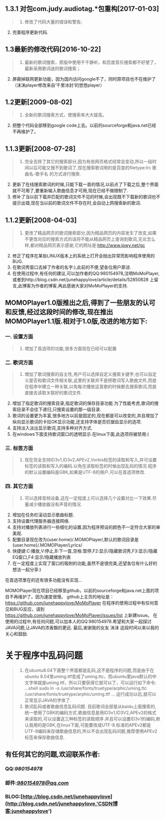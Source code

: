 ## 1.3.1 对包com.judy.audiotag.*包重构[2017-01-03]
>1. 修改了代码大量的错误和警告;
2. 完善程序更新代码.
## 1.3最新的修改代码[2016-10-22]
>1. 最新的歌词搜索，原版中使用千千静听，和百度音乐搜索都不好使了，最新采用歌词迷的歌词搜索；
2. 屏蔽掉联网更新功能，因为国内访问google不了，同时原项目也不在维护了（沫沫player修改来自‘千里冰封’的悠悠player）
 
## 1.2更新[2009-08-02]

>1. 全新的歌词搜索方式，使搜索率大大提高。
2. 把整个代码全部移到google code上去。以前的sourceforge和java.net已经不再维护了。

## 1.1.3更新[2008-07-28]

>1. 完全去除了其它的搜索部分,因为有些网页格式经常会变动,所以一段时间以后可能又搜不到歌词了,现在搜索歌词用的是百度的filetype:lrc 歌曲名-歌手名 的方式进行搜索.
2. 更新了在线搜索歌词的时候,只能下载一首的情况,以前点了下载之后,整个界面就不可用了,要重新输入歌曲信息才可用,现在已经不做限制了.
3. 修补了当以前下载并匹配的歌词文件不见的时候,会出现既不下载新的歌词也不提示出错,现在当以前的歌词文件不存在时,会自动上网搜索新的歌词.

## 1.1.2更新[2008-04-03]

>1. 更改了精品网页的歌词搜索部分,因为精品网页的内容发生了改变,如果不更改对应的搜索方式的话将不能从精品网页上查询到歌词,无论怎么样,都对精品网页表示感谢,它的网址是:http://www.jpwy.net/gc
2. 修正了程序在某些LINUX版本上的系统上打开会抛出异常而影响程序使用的BUG.
3. 在歌词秀窗口去掉了作者的名字:),此前的不便,望各位用户原谅.
4. 在使用过程中,有任何的建议,可以加作者的QQ:980154978,注明MoMoPlayer,或者到http://blog.csdn.net/junehappylove/article/details/52850828 上留言,此博客为作者的博客,再此感谢大家对MoMoPlayer的支持.

## MOMOPlayer1.0版推出之后,得到了一些朋友的认可和反馈,经过这段时间的修改,现在推出MOMOPlayer1.1版.相对于1.0版,改进的地方如下:

### 一. 设置方面
>1. 增加了首选项的功能,很多方面现在已经可以配置

### 二. 歌词方面
>1. 增加了歌词搜索的自主性,用户可以选择自定义搜索关键字,也可以自定义是否和歌词文件相关联,这里的关联并不是把歌词写入歌曲文件,而是在程序中建立一种关联,以免每次播放这首歌的时候都去搜索歌词,而是直接去读取关联好的歌词文件.
2. 增加了指定歌词的搜索目录,指定歌词的保存目录功能.为了性能考虑,歌词的搜索目录不会往下递归,只搜索设置的那一级目录.
3. 歌词的设置更为丰富,很多地方以前是固定的,现在都是可以改变的,并且增加了纵向显示歌词的卡拉OK显示功能,还支持字体是否抗锯齿显示的选项.
4. 支持淡入淡出显示歌词,支持多种对齐方式.
5. 在windows下面支持歌词窗口的透明显示.在linux下面,此选项将被禁用:(

### 三. 标签方面
>1. 现在完全支持ID3v1,ID3v2,APEv2,Vorbis标签的读取和写入,并可设置标签的读取和写入的编码.以免在读取标签的时候出现乱码的情况.程序的默认设置编码是GBK,如果是UTF-8的用户,可以在首选项修改.

### 四. 其它方面
>1. 可以选择音频设备,这在一定程度上可以选择几个设置对比一下效果.尽量减少播放器没有声音的情况.
2. 增加在任务栏滚动显示歌曲标题.
3. 支持设置代理服务器连接网络.
4. 支持对播放列表进行一些细化的设置,因为程序预设的颜色不一定符合大家的审美观.
5. 配置目录现在改为{user.home}/.MOMOPlayer/,默认的歌词目录是{user.home}/.MOMOPlayer/Lyrics/
6. 快捷键:C:播放,V:停止,B:下一首,空格:暂停,F2:显示/隐藏歌词秀,F3:显示/隐藏EQ窗口,F4:显示/隐藏播放列表
7. 在一定程度上实现了窗口的吸附的功能,虽然不是很完美,还望各位有什么好的想法一起分享:)

在首选项里在的还有很多功能没有实现...

 MOMOPlayer现在项目已经移至github，以前的sourceforge和java.net上面的项目不再维护了。因为速度很慢。
 github上主页的地址是：https://github.com/junehappylove/MoMoPlayer
 在程序的使用过程中有任何意见和BUG反应，请到 https://github.com/junehappylove/MoMoPlayer/issues/list 上新建issue。
 在使用的过程中,有任何问题,可以加本人的QQ:980154978.希望和大家一起探讨JAVA问题,让JAVA的浓香飘的更远.
 最后,谢谢我的女友 沫沫 这段时间以来以我的关心和鼓励.
 
# 关于程序中乱码问题
> 1. 在ubuntu8.04下面整个界面都是乱码,这不是程序的问题,而是由于在ubuntu 8.04里uming.ttf变成了uming.ttc，而ubuntu里java默认的中文字体就是uming.ttf，所以只要获得它就可以了，可以运行如下命令:
...shell
sudo ln -s /usr/share/fonts/truetype/arphic/uming.ttc \
/usr/share/fonts/truetype/arphic/uming.ttf
...
运行成功以后,就可以正常显示JAVA的字体了.
> 2. 歌词乱码或者歌曲信息乱码问题.
目前歌词全部是从baidu上面搜索的,统一使用了GBK的编码方式.歌曲信息是用ID3v1,ID3V2,APEv2的格式来读取的,可以设置这三种标签的读取顺序.并且可以设置ID3v1的编码,默认我用的是GBK,在linux下面,可能要改成UTF-8.标准的APEv2都是UTF-8编码来存储歌曲信息的,所以不会出现乱码问题,推荐使用APEv2标签来保存歌曲信息.

## 有任何其它的问题,欢迎联系作者: 
### QQ:*980154978*
### 邮件:*980154978@qq.com*
### BLOG:[http://blog.csdn.net/junehappylove](http://blog.csdn.net/junehappylove,'CSDN博客:junehappylove')

